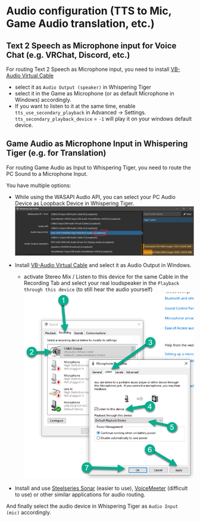 # Audio configuration (TTS to Mic, Game Audio translation, etc.)

## Text 2 Speech as Microphone input for Voice Chat (e.g. VRChat, Discord, etc.)
For routing Text 2 Speech as Microphone input, you need to install [VB-Audio Virtual Cable](https://vb-audio.com/Cable/)
- select it as `Audio Output (speaker)` in Whispering Tiger
- select it in the Game as Microphone (or as default Microphone in Windows) accordingly.
- If you want to listen to it at the same time, enable `tts_use_secondary_playback` in Advanced -> Settings. `tts_secondary_playback_device` = `-1` will play it on your windows default device.

## Game Audio as Microphone Input in Whispering Tiger (e.g. for Translation)
For routing Game Audio as Input to Whispering Tiger, you need to route the PC Sound to a Microphone Input.
  
  You have multiple options:
  - While using the WASAPI Audio API, you can select your PC Audio Device as Loopback Device in Whispering Tiger.
    ![audio-devices-loopback.png](images%2Fsetup%2Faudio-devices-loopback.png)


  - Install [VB-Audio Virtual Cable](https://vb-audio.com/Cable/) and select it as Audio Output in Windows.
    - activate Stereo Mix / Listen to this device for the same Cable in the Recording Tab and select your real loudspeaker in the `Playback through this device` (to still hear the audio yourself)
    ![how+to+playback+mic.png](images%2Fhow%2Bto%2Bplayback%2Bmic.png)

  
  - Install and use [Steelseries Sonar](https://steelseries.com/gg/sonar/download) (easier to use), [VoiceMeeter](https://vb-audio.com/Voicemeeter/) (difficult to use) or other similar applications for audio routing.
    
  
  And finally select the audio device in Whispering Tiger as `Audio Input (mic)` accordingly.
